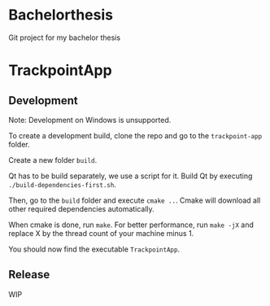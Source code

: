 # Bachelorthesis

Git project for my bachelor thesis

# TrackpointApp
## Development

Note: Development on Windows is unsupported.

To create a development build, clone the repo and go to the `trackpoint-app` folder.

Create a new folder `build`.

Qt has to be build separately, we use a script for it. Build Qt by executing `./build-dependencies-first.sh`.

Then, go to the `build` folder and execute `cmake ..`. Cmake will download all other required dependencies automatically.

When cmake is done, run `make`. For better performance, run `make -jX` and replace X by the thread count of your machine minus 1.

You should now find the executable `TrackpointApp`.

## Release
WIP

